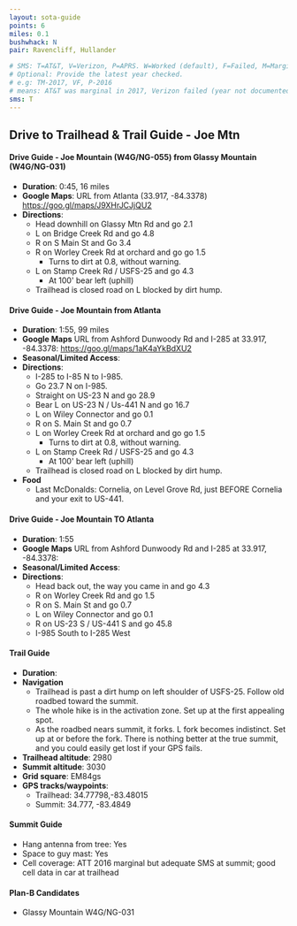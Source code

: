 ```yaml
---
layout: sota-guide
points: 6
miles: 0.1
bushwhack: N
pair: Ravencliff, Hullander

# SMS: T=AT&T, V=Verizon, P=APRS. W=Worked (default), F=Failed, M=Marginal (some failed).
# Optional: Provide the latest year checked.
# e.g: TM-2017, VF, P-2016
# means: AT&T was marginal in 2017, Verizon failed (year not documented), APRS worked in 2016.
sms: T
---
```

Drive to Trailhead & Trail Guide - Joe Mtn
--------------------------------------------------------
#### Drive Guide - Joe Mountain (W4G/NG-055) from Glassy Mountain (W4G/NG-031)
* **Duration**: 0:45, 16 miles
* **Google Maps**: URL from Atlanta (33.917, -84.3378) https://goo.gl/maps/J9XHrJCJjQU2
* **Directions**:
    * Head downhill on Glassy Mtn Rd and go 2.1
    * L on Bridge Creek Rd and go 4.8
    * R on S Main St and Go 3.4
    * R on Worley Creek Rd at orchard and go go 1.5
        * Turns to dirt at 0.8, without warning.
    * L on Stamp Creek Rd / USFS-25 and go 4.3
        * At 100' bear left (uphill)
    * Trailhead is closed road on L blocked by dirt hump.

#### Drive Guide - Joe Mountain from Atlanta

* **Duration**: 1:55, 99 miles
* **Google Maps** URL from Ashford Dunwoody Rd and I-285 at 33.917, -84.3378: https://goo.gl/maps/1aK4aYkBdXU2
* **Seasonal/Limited Access**:
* **Directions**:
    * I-285 to I-85 N to I-985.
    * Go 23.7 N on I-985.
    * Straight on US-23 N and go 28.9
    * Bear L on US-23 N / Us-441 N and go 16.7
    * L on Wiley Connector and go 0.1
    * R on S. Main St and go 0.7
    * L on Worley Creek Rd at orchard and go go 1.5
        * Turns to dirt at 0.8, without warning.
    * L on Stamp Creek Rd / USFS-25 and go 4.3
        * At 100' bear left (uphill)
    * Trailhead is closed road on L blocked by dirt hump.
* **Food**
    * Last McDonalds: Cornelia, on Level Grove Rd, just BEFORE Cornelia and your exit to US-441.

#### Drive Guide - Joe Mountain TO Atlanta

* **Duration**: 1:55
* **Google Maps** URL from Ashford Dunwoody Rd and I-285 at 33.917, -84.3378: 
* **Seasonal/Limited Access**:
* **Directions**:
    * Head back out, the way you came in and go 4.3
    * R on Worley Creek Rd and go 1.5
    * R on S. Main St and go 0.7
    * L on Wiley Connector and go 0.1
    * R on US-23 S / US-441 S and go 45.8
    * I-985 South to I-285 West

#### Trail Guide

* **Duration**:
* **Navigation**
    * Trailhead is past a dirt hump on left shoulder of USFS-25.  Follow old roadbed toward the summit. 
    * The whole hike is in the activation zone.  Set up at the first appealing spot.
    * As the roadbed nears summit, it forks. L fork becomes indistinct. Set up at or before the fork.  There is nothing better at the true summit, and you could easily get lost if your GPS fails.
* **Trailhead altitude**: 2980
* **Summit altitude**: 3030
* **Grid square**: EM84gs
* **GPS tracks/waypoints**:
    * Trailhead: 34.77798,-83.48015
    * Summit: 34.777, -83.4849

#### Summit Guide

* Hang antenna from tree: Yes
* Space to guy mast: Yes
* Cell coverage: ATT 2016 marginal but adequate SMS at summit; good cell data in car at trailhead

#### Plan-B Candidates

* Glassy Mountain W4G/NG-031
